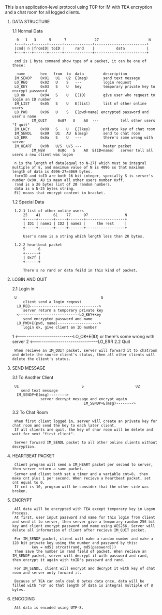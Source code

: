This is an application-level protocol using TCP for IM with TEA encryption and a chat room for all logged clients.

1. DATA STRUCTURE
		
	1.1 Normal Data
  
	     0   1   3      5      7             27                       N
        +---+---+------+------+-------------+------------------------+
	    |cmd| n |fromID| toID |     rand    |          data          |
	    +---+---+------+------+-------------+------------------------+

        cmd is 1 byte command show type of a packet, it can be one of these:

         name       hex   from  to  data         description
        IM_SENDP    0x01   U1   U2  E(msg)       send text message
        LO_REQ      0x02   U    S   ---          login request
        LO_KEY      0x03   S    U   key          temporary private key to encrypt password
        LO_OK       0x04   S    U   E(ID)        give user who request to login an ID number
        IM_LIST     0x05   S    U   E(list)      list of other online users
        LO_PWD      0x06   U    S   E(pwd+name) encrypted password and user's name
				IM_QUIT     0x07   U    AU  ---          tell other users "I quit"
        IM_LKEY     0x08   S    U   E(lkey)      private key of chat room
        IM_SENDL    0x09   U1   AU  E(msg)       send to chat room
        LO_ERR      0x0a   S    U   ---          there's some wrong with server
        IM_HEART    0x0b   U/S  U/S ---          heater packet
				IM_NEW      0x0c   S    AU  E(ID+name)   server tell all users a new client was logon

		n is the length of data(equal to N-27) which must be integral multiple of 8, and maximum value of N is 4096 so that maximum length of data is 4096-27=4069 bytes.
		formID and toID are both 16 bit integer, specially S is server's number 0x00, AU is mean all other users number 0xff.
        rand is a 20 bytes list of 20 random numbers.
        data is a N-25 bytes string.
        E() means that encrypt content in bracket.
        
	1.2 Special Data

      	1.2.1 list of other online users
        	25    41      61    77      97                 N
        	+-----+-------+-----+-------+------------------+
            | ID1 | name1 | ID2 | name2 |     the rest     |
            +-----+-------+-----+-------+------------------+
            
            User's name is a string which length less than 20 bytes.
            
        1.2.2 heartbeat packet
        	5      6
            +------+
            | 0x7f |
            +------+
            
            There's no rand or data feild in this kind of packet.
        
2. LOGIN AND QUIT

	2.1 Login in

		U                                       S
            client send a login reqeust
         LO_REQ-------------------------------->
            server return a temporary private key 
         <----------------------------LO_KEY+key
            send encrypted password and name
         LO_PWD+E(pwd, name)------------------->
            login ok, give client an ID number
      1  <---------------------------LO_OK+E(ID)
			      or there's some wrong with server
      2  <--------------------------------LO_ERR
	2.2 Quit

		When recieve an IM_QUIT packet, server will forward it to chatroom and delete the source client's status, then all other clients will delete the client's status.

3. SEND MESSAGE

	3.1 To Another Client

		U1                             S                        U2
           send text message
         IM_SENDP+E(msg)-------->
                    server decrypt message and encrypt again
                                        IM_SENDP+E(msg)-------->
		
	3.2 To Chat Room

		When first client logged in, server will create an private key for chat room and send the key to each later client.
        If all clients are quit, the key of char room will be delete and wait for next "first client".
        
        Server forward IM_SENDL packet to all other online clients without decryption.
        
4. HEARTBEAT PACKET

		Client program will send a IM_HEART packet per second to server, then server return a same packet.
        Server and client both set a timer and a variable cnt=0， then make cnt plus 1 per second. When recieve a heartbeat packet, set cnt equal to 0.
        If cnt is 10, program will be consider that the other side was broken.
        
5. ENCRYPT

		All data will be encrypted with TEA except temporary key in Logon Process.
        At first, user input password and name for this login from client and send it to server, then server give a temporary random 256 bit key and client encrypt password and name using AES256. Server will delete all information of client after recieve IM_QUIT packet.
        
        For IM_SENDP packet, client will make a random number and make a 128 bit private key using the number and password by this:
                key = md5( strcat(rand, md5(password)))
        Then save the number in rand field of packet. When recieve an IM_SENDP packet, server will decrypt it with password and rand, then encrypt it again with toID's passowrd and rand.
        
        For IM_SENDL, client will encrypt and decrypt it with key of chat room and server only forward it.
        
        Because of TEA can only deal 8 bytes data once, data will be filled with '\0' so that length of data is integral multiple of 8 bytes.

6. ENCODING

		All data is encoded using UTF-8.
